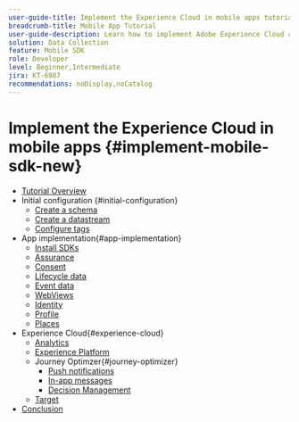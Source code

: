 ```yaml
---
user-guide-title: Implement the Experience Cloud in mobile apps tutorial
breadcrumb-title: Mobile App Tutorial
user-guide-description: Learn how to implement Adobe Experience Cloud applications in mobile apps with Experience Platform Mobile SDK.
solution: Data Collection
feature: Mobile SDK
role: Developer
level: Beginner,Intermediate
jira: KT-6987
recommendations: noDisplay,noCatalog
---
```


# Implement the Experience Cloud in mobile apps {#implement-mobile-sdk-new}

+ [Tutorial Overview](overview.md)
+ Initial configuration {#initial-configuration}
  + [Create a schema](create-schema.md)
  + [Create a datastream](create-datastream.md)
  + [Configure tags](configure-tags.md)
+ App implementation{#app-implementation}
  + [Install SDKs](install-sdks.md)
  + [Assurance](assurance.md)
  + [Consent](consent.md)
  + [Lifecycle data](lifecycle-data.md)
  + [Event data](events.md)
  + [WebViews](web-views.md)
  + [Identity](identity.md)
  + [Profile](profile.md)
  + [Places](places.md)
+ Experience Cloud{#experience-cloud}
  + [Analytics](analytics.md)
  + [Experience Platform](platform.md)
  + Journey Optimzer{#journey-optimizer}
    + [Push notifications](journey-optimizer-push.md)
    + [In-app messages](journey-optimizer-inapp.md)
    + [Decision Management](journey-optimizer-offers.md)
  + [Target](target.md)
+ [Conclusion](conclusion.md)
  